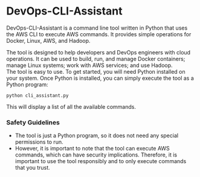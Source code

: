 # DevOps-CLI-Assistant
DevOps-CLI-Assistant is a command line tool written in Python that uses the AWS CLI to execute AWS commands. It provides simple operations for Docker, Linux, AWS, and Hadoop.

The tool is designed to help developers and DevOps engineers with cloud operations. It can be used to build, run, and manage Docker containers; manage Linux systems; work with AWS services; and use Hadoop.  
The tool is easy to use. To get started, you will need Python installed on your system. Once Python is installed, you can simply execute the tool as a Python program:

`python cli_assistant.py`

This will display a list of all the available commands.


### Safety Guidelines  
* The tool is just a Python program, so it does not need any special permissions to run.
* However, it is important to note that the tool can execute AWS commands, which can have security implications. Therefore, it is important to use the tool responsibly and to only execute commands that you trust.
